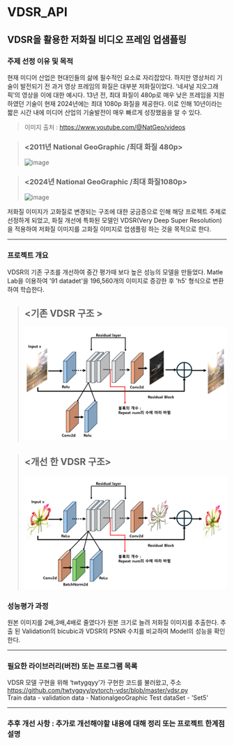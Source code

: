 # VDSR_API
## VDSR을 활용한 저화질 비디오 프레임 업샘플링
### 주제 선정 이유 및 목적
현재 미디어 산업은 현대인들의 삶에 필수적인 요소로 자리잡았다. 하지만 영상처리 기술이 발전되기 전 과거 영상 프레임의 화질은 대부분 저화질이었다. ‘네셔널 지오그래픽’의 영상을 이에 대한 예시다.  13년 전, 최대 화질이 480p로 매우 낮은 프레임을 지원하였던 기술이 현재 2024년에는 최대 1080p 화질을 제공한다. 이로 인해 10년이라는 짧은 시간 내에 미디어 산업의 기술발전이 매우 빠르게 성장했음을 알 수 있다. 

> 이미지 출처 : https://www.youtube.com/@NatGeo/videos

> ### <2011년 National GeoGraphic /최대 화질 480p> 
> ![image](https://github.com/dabin0701/VDSR_API/assets/144203473/af2d6ebf-e184-4d7c-8c27-3284a2407dcc)

> ### <2024년 National GeoGraphic /최대 화질1080p>
> ![image](https://github.com/dabin0701/VDSR_API/assets/144203473/b22d0cd9-f459-402c-800d-795d74085d57)

저화질 이미지가 고화질로 변경되는 구조에 대한 궁금증으로 인해 해당 프로젝트 주제로 선정하게 되었고, 화질 개선에 특화된 모델인 VDSR(Very Deep Super Resolution)을 적용하여 저화질 이미지를 고화질 이미지로 업샘플링 하는 것을 목적으로 한다.

***
### 프로젝트 개요
VDSR의 기존 구조를 개선하여 중간 평가때 보다 높은 성능의 모델을 만들었다.
Matle Lab을 이용하여 '91 datadet'을 196,560개의 이미지로 증강한 후 'h5' 형식으로 변환하여 학습한다.

> ## <기존 VDSR 구조 >
> ![image](https://github.com/dabin0701/VDSR_API/blob/main//Introduction/VDSR_1.png)

> ## <개선 한 VDSR 구조>
> ![image](https://github.com/dabin0701/VDSR_API/blob/main//Introduction/VDSR_0.png)

### 성능평가 과정
원본 이미지를 2배,3배,4배로 줄였다가 원본 크기로 늘려 저화질 이미지를 추출한다. 
추출 된 Validation의 bicubic과 VDSR의 PSNR 수치를 비교하여 Model의 성능을 확인한다.
***
### 필요한 라이브러리(버전) 또는 프로그램 목록
VDSR 모델 구현을 위해 ‘twtygqyy’가 구현한 코드를 불러왔고, 
주소 https://github.com/twtygqyy/pytorch-vdsr/blob/master/vdsr.py  
Train data -
validation data - NationalgeoGraphic
Test dataSet - 'Set5'
***
### 추후 개선 사항 : 추가로 개선해야할 내용에 대해 정리 또는 프로젝트 한계점 설명
